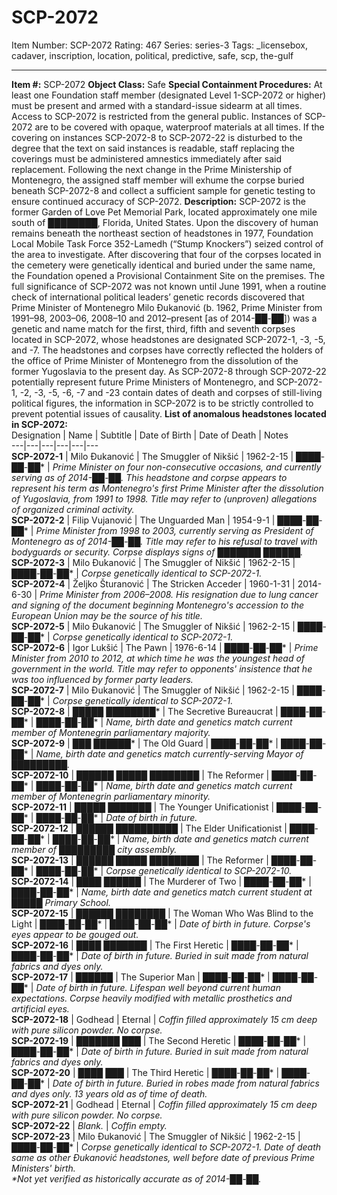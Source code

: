 # SCP-2072
Item Number: SCP-2072
Rating: 467
Series: series-3
Tags: _licensebox, cadaver, inscription, location, political, predictive, safe, scp, the-gulf

---

**Item #:** SCP-2072
**Object Class:** Safe
**Special Containment Procedures:** At least one Foundation staff member (designated Level 1-SCP-2072 or higher) must be present and armed with a standard-issue sidearm at all times. Access to SCP-2072 is restricted from the general public.
Instances of SCP-2072 are to be covered with opaque, waterproof materials at all times. If the covering on instances SCP-2072-8 to SCP-2072-22 is disturbed to the degree that the text on said instances is readable, staff replacing the coverings must be administered amnestics immediately after said replacement.
Following the next change in the Prime Ministership of Montenegro, the assigned staff member will exhume the corpse buried beneath SCP-2072-8 and collect a sufficient sample for genetic testing to ensure continued accuracy of SCP-2072.
**Description:** SCP-2072 is the former Garden of Love Pet Memorial Park, located approximately one mile south of ████████, Florida, United States. Upon the discovery of human remains beneath the northeast section of headstones in 1977, Foundation Local Mobile Task Force 352-Lamedh (“Stump Knockers”) seized control of the area to investigate. After discovering that four of the corpses located in the cemetery were genetically identical and buried under the same name, the Foundation opened a Provisional Containment Site on the premises.
The full significance of SCP-2072 was not known until June 1991, when a routine check of international political leaders’ genetic records discovered that Prime Minister of Montenegro Milo Đukanović (b. 1962, Prime Minister from 1991–98, 2003–06, 2008–10 and 2012–present [as of 2014-██-██]) was a genetic and name match for the first, third, fifth and seventh corpses located in SCP-2072, whose headstones are designated SCP-2072-1, -3, -5, and -7. The headstones and corpses have correctly reflected the holders of the office of Prime Minister of Montenegro from the dissolution of the former Yugoslavia to the present day. As SCP-2072-8 through SCP-2072-22 potentially represent future Prime Ministers of Montenegro, and SCP-2072-1, -2, -3, -5, -6, -7 and -23 contain dates of death and corpses of still-living political figures, the information in SCP-2072 is to be strictly controlled to prevent potential issues of causality.
**List of anomalous headstones located in SCP-2072:**  
Designation | Name | Subtitle | Date of Birth | Date of Death | Notes  
---|---|---|---|---|---  
**SCP-2072-1** | Milo Đukanović | The Smuggler of Nikšić | 1962-2-15 | ████-██-██* | _Prime Minister on four non-consecutive occasions, and currently serving as of 2014-██-██. This headstone and corpse appears to represent his term as Montenegro's first Prime Minister after the dissolution of Yugoslavia, from 1991 to 1998. Title may refer to (unproven) allegations of organized criminal activity._  
**SCP-2072-2** | Filip Vujanović | The Unguarded Man | 1954-9-1 | ████-██-██* | _Prime Minister from 1998 to 2003, currently serving as President of Montenegro as of 2014-██-██. Title may refer to his refusal to travel with bodyguards or security. Corpse displays signs of ███████ ██████._  
**SCP-2072-3** | Milo Đukanović | The Smuggler of Nikšić | 1962-2-15 | ████-██-██* | _Corpse genetically identical to SCP-2072-1._  
**SCP-2072-4** | Željko Šturanović | The Stricken Acceder | 1960-1-31 | 2014-6-30 | _Prime Minister from 2006–2008. His resignation due to lung cancer and signing of the document beginning Montenegro's accession to the European Union may be the source of his title._  
**SCP-2072-5** | Milo Đukanović | The Smuggler of Nikšić | 1962-2-15 | ████-██-██* | _Corpse genetically identical to SCP-2072-1._  
**SCP-2072-6** | Igor Lukšić | The Pawn | 1976-6-14 | ████-██-██* | _Prime Minister from 2010 to 2012, at which time he was the youngest head of government in the world. Title may refer to opponents' insistence that he was too influenced by former party leaders._  
**SCP-2072-7** | Milo Đukanović | The Smuggler of Nikšić | 1962-2-15 | ████-██-██* | _Corpse genetically identical to SCP-2072-1._  
**SCP-2072-8** | █████ ████████* | The Secretive Bureaucrat | ████-██-██* | ████-██-██* | _Name, birth date and genetics match current member of Montenegrin parliamentary majority._  
**SCP-2072-9** | ███ ██████* | The Old Guard | ████-██-██* | ████-██-██* | _Name, birth date and genetics match currently-serving Mayor of █████████._  
**SCP-2072-10** | ██████ █████ ████████ | The Reformer | ████-██-██* | ████-██-██* | _Name, birth date and genetics match current member of Montenegrin parliamentary minority._  
**SCP-2072-11** | █████ ███████ | The Younger Unificationist | ████-██-██* | ████-██-██* | _Date of birth in future._  
**SCP-2072-12** | ██████ ██████████ | The Elder Unificationist | ████-██-██* | ████-██-██* | _Name, birth date and genetics match current member of █████████ city assembly._  
**SCP-2072-13** | ██████ █████ ████████ | The Reformer | ████-██-██* | ████-██-██* | _Corpse genetically identical to SCP-2072-10._  
**SCP-2072-14** | ████ ██████ | The Murderer of Two | ████-██-██* | ████-██-██* | _Name, birth date and genetics match current student at █████ Primary School._  
**SCP-2072-15** | ██████ ████████ | The Woman Who Was Blind to the Light | ████-██-██* | ████-██-██* | _Date of birth in future. Corpse's eyes appear to be gouged out._  
**SCP-2072-16** | ████ ███████ | The First Heretic | ████-██-██* | ████-██-██* | _Date of birth in future. Buried in suit made from natural fabrics and dyes only._  
**SCP-2072-17** | ██████ | The Superior Man | ████-██-██* | ████-██-██* | _Date of birth in future. Lifespan well beyond current human expectations. Corpse heavily modified with metallic prosthetics and artificial eyes._  
**SCP-2072-18** | Godhead | Eternal | _Coffin filled approximately 15 cm deep with pure silicon powder. No corpse._  
**SCP-2072-19** | ███████ ███ | The Second Heretic | ████-██-██* | ████-██-██* | _Date of birth in future. Buried in suit made from natural fabrics and dyes only._  
**SCP-2072-20** | ████ ███ | The Third Heretic | ████-██-██* | ████-██-██* | _Date of birth in future. Buried in robes made from natural fabrics and dyes only. 13 years old as of time of death._  
**SCP-2072-21** | Godhead | Eternal | _Coffin filled approximately 15 cm deep with pure silicon powder. No corpse._  
**SCP-2072-22** | _Blank._ | _Coffin empty._  
**SCP-2072-23** | Milo Đukanović | The Smuggler of Nikšić | 1962-2-15 | ████-██-██* | _Corpse genetically identical to SCP-2072-1. Date of death same as other Đukanović headstones, well before date of previous Prime Ministers' birth._  
_*Not yet verified as historically accurate as of 2014-██-██._